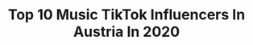 ---
title: Top 10 Music TikTok Influencers In Austria In 2020
description: >-
  Find top music TikTok influencers in Austria in 2020. Most popular hashtags: #coronavirus #corona #winter #quarantine.
platform: TikTok
profiles:
  - username: "voidsadd"
    fullname: >-
      Sadin
    location: "Austria"
    followers: 61919
    engagement: 1960
    commentsToLikes: 0.021299
    id: ck83zfql20cmu0j78o82u25jq
    verified: false
    hashtags: "#foyoupage, #money, #poorboy, #edit"
  - username: "petercloudmusic"
    fullname: >-
      Petercloudmusic
    location: "Austria"
    followers: 8209
    engagement: 1087
    commentsToLikes: 0.111478
    id: ck8j8z3nykzgf0j78abng0q14
    verified: false
    hashtags: "#lifeislife, #weekendmode, #badguy, #lofibeats"
  - username: "mikevallas"
    fullname: >-
      Mike Vallas
    location: "Austria"
    followers: 613781
    engagement: 1178
    commentsToLikes: 0.011650
    id: ck9kdgvyyu8000j78ogk9attr
    verified: true
    hashtags: "#whippedcoffee, #izoomyou, #aufsatz, #natur"
  - username: "_vladiator_"
    fullname: >-
      Vladiator
    location: "Austria"
    followers: 2559
    engagement: 489
    commentsToLikes: 0.045982
    id: ck9nb9gy1av4x0j786h247pzm
    verified: false
    hashtags: "#joke, #heart, #girls, #terminator"
  - username: "sujishin"
    fullname: >-
      Suji 
    location: "Austria"
    followers: 5112
    engagement: 551
    commentsToLikes: 0.013556
    id: ck9gl3kg4mea80j78oag8qfwx
    verified: false
    hashtags: "#dilkibaat, #intezaar, #childhoodsongs, #enjoyeating"
  - username: "kikki_deee"
    fullname: >-
      kikki_deee
    location: "Austria"
    followers: 4569
    engagement: 1470
    commentsToLikes: 0.041139
    id: cka0kurouo9cc0i78a55jl0b4
    verified: false
    hashtags: "#danceagain, #greenscreen, #wham, #babyboy"
  - username: "iztantan"
    fullname: >-
      Tanja Schalling
    location: "Austria"
    followers: 8543
    engagement: 491
    commentsToLikes: 0.050154
    id: ckal6ej39ap8b0i78eaxoliv0
    verified: false
    hashtags: "#wine, #strange, #twitter, #friends"
  - username: "2flmusic"
    fullname: >-
      Second Floor
    location: "Austria"
    followers: 7283
    engagement: 903
    commentsToLikes: 0.020166
    id: ck9go0i9kyyko0j78kx7kqlrd
    verified: false
    hashtags: "#sheep, #trending, #drop, #skiing"
  - username: "blanca_friedrich"
    fullname: >-
      Blanca Friedrich
    location: "Austria"
    followers: 40672
    engagement: 658
    commentsToLikes: 0.009463
    id: ck9fo3lg30w940j78sboe8kpe
    verified: false
    hashtags: "#hairstyle, #makefriends, #lori, #vital"
  - username: "sophia_27_12_"
    fullname: >-
      🌚🌚🦠Sophia🦠🌚🌚
    location: "Austria"
    followers: 2477
    engagement: 1716
    commentsToLikes: 0.121396
    id: cka7oanxz1jh90i78og6tofp6
    verified: false
    hashtags: "#lieder, #katze, #vibes, #damn"
---